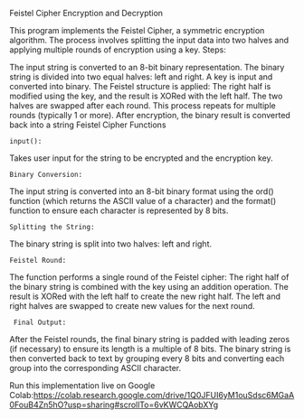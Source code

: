 Feistel Cipher Encryption and Decryption

This program implements the Feistel Cipher, a symmetric encryption algorithm. The process involves splitting the input data into two halves and applying multiple rounds of encryption using a key.
Steps:

   The input string is converted to an 8-bit binary representation.
    The binary string is divided into two equal halves: left and right.
    A key is input and converted into binary.
    The Feistel structure is applied:
        The right half is modified using the key, and the result is XORed with the left half.
        The two halves are swapped after each round.
    This process repeats for multiple rounds (typically 1 or more).
    After encryption, the binary result is converted back into a string
    Feistel Cipher Functions

    input():
  Takes user input for the string to be encrypted and the encryption key.
    
    Binary Conversion:
 
  The input string is converted into an 8-bit binary format using the ord() function (which returns the ASCII value of a character) and the format() function to ensure each character is represented by 8 bits.

    Splitting the String:
  The binary string is split into two halves: left and right.

    Feistel Round:
  The function performs a single round of the Feistel cipher:
            The right half of the binary string is combined with the key using an addition operation.
            The result is XORed with the left half to create the new right half.
            The left and right halves are swapped to create new values for the next round.

     Final Output:
   After the Feistel rounds, the final binary string is padded with leading zeros (if necessary) to ensure its length is a multiple of 8 bits.
        The binary string is then converted back to text by grouping every 8 bits and converting each group into the corresponding ASCII character.

   Run this implementation live on Google Colab:https://colab.research.google.com/drive/1Q0JFUI6yM1ouSdsc6MGaA0FouB4Zn5hO?usp=sharing#scrollTo=6vKWCQAobXYg
